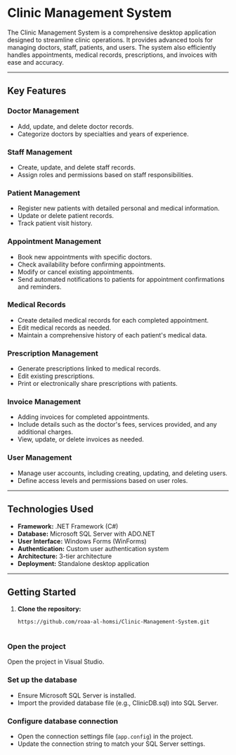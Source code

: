 # **Clinic Management System**

The Clinic Management System is a comprehensive desktop application designed to streamline clinic operations. It provides advanced tools for managing doctors, staff, patients, and users. The system also efficiently handles appointments, medical records, prescriptions, and invoices with ease and accuracy.

---

## **Key Features**

### **Doctor Management**
- Add, update, and delete doctor records.
- Categorize doctors by specialties and years of experience.

### **Staff Management**
- Create, update, and delete staff records.
- Assign roles and permissions based on staff responsibilities.

### **Patient Management**
- Register new patients with detailed personal and medical information.
- Update or delete patient records.
- Track patient visit history.

### **Appointment Management**
- Book new appointments with specific doctors.
- Check availability before confirming appointments.
- Modify or cancel existing appointments.
- Send automated notifications to patients for appointment confirmations and reminders.

### **Medical Records**
- Create detailed medical records for each completed appointment.
- Edit medical records as needed.
- Maintain a comprehensive history of each patient's medical data.

### **Prescription Management**
- Generate prescriptions linked to medical records.
- Edit existing prescriptions.
- Print or electronically share prescriptions with patients.

### **Invoice Management**
-  Adding invoices for completed appointments.
- Include details such as the doctor's fees, services provided, and any additional charges.
- View, update, or delete invoices as needed.


### **User Management**
- Manage user accounts, including creating, updating, and deleting users.
- Define access levels and permissions based on user roles.

---

## **Technologies Used**

- **Framework:** .NET Framework (C#)
- **Database:** Microsoft SQL Server with ADO.NET
- **User Interface:** Windows Forms (WinForms)
- **Authentication:** Custom user authentication system
- **Architecture:** 3-tier architecture
- **Deployment:** Standalone desktop application

---

## **Getting Started**

1. **Clone the repository:**
   ```bash
   https://github.com/roaa-al-homsi/Clinic-Management-System.git
  

### Open the project  
Open the project in Visual Studio.  

### Set up the database  
- Ensure Microsoft SQL Server is installed.  
- Import the provided database file (e.g., ClinicDB.sql) into SQL Server.  

### Configure database connection  
- Open the connection settings file (`app.config`) in the project.  
- Update the connection string to match your SQL Server settings.  

